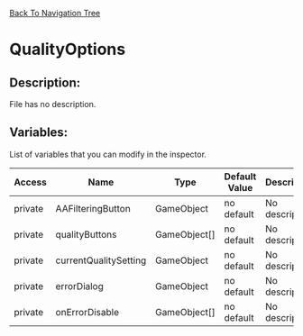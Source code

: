 [Back To Navigation Tree](https://wesleywh.github.io/GameDevRepo/docs/navigation.html)
# QualityOptions

## Description:
File has no description.

## Variables:
List of variables that you can modify in the inspector.

|Access|Name|Type|Default Value|Description|
|---|---|---|---|---|
|private|AAFilteringButton|GameObject|no default|No description.|
|private|qualityButtons|GameObject[]|no default|No description.|
|private|currentQualitySetting|GameObject|no default|No description.|
|private|errorDialog|GameObject|no default|No description.|
|private|onErrorDisable|GameObject[]|no default|No description.|
